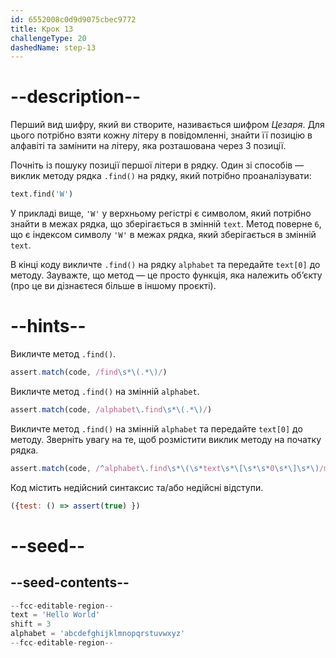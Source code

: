 ```yaml
---
id: 6552008c0d9d9075cbec9772
title: Крок 13
challengeType: 20
dashedName: step-13
---
```


# --description--

Перший вид шифру, який ви створите, називається шифром *Цезаря*. Для цього потрібно взяти кожну літеру в повідомленні, знайти її позицію в алфавіті та замінити на літеру, яка розташована через 3 позиції.

Почніть із пошуку позиції першої літери в рядку. Один зі способів — виклик методу рядка `.find()` на рядку, який потрібно проаналізувати:

```py
text.find('W')
```

У прикладі вище, `'W'` у верхньому регістрі є символом, який потрібно знайти в межах рядка, що зберігається в змінній `text`. Метод поверне `6`, що є індексом символу `'W'` в межах рядка, який зберігається в змінній `text`.

В кінці коду викличте `.find()` на рядку `alphabet` та передайте `text[0]` до методу. Зауважте, що метод — це просто функція, яка належить об’єкту (про це ви дізнаєтеся більше в іншому проєкті).

# --hints--

Викличте метод `.find()`.

```js
assert.match(code, /find\s*\(.*\)/)
```

Викличте метод `.find()` на змінній `alphabet`.

```js
assert.match(code, /alphabet\.find\s*\(.*\)/)
```

Викличте метод `.find()` на змінній `alphabet` та передайте `text[0]` до методу. Зверніть увагу на те, щоб розмістити виклик методу на початку рядка.

```js
assert.match(code, /^alphabet\.find\s*\(\s*text\s*\[\s*\s*0\s*\]\s*\)/m)
```

Код містить недійсний синтаксис та/або недійсні відступи.

```js
({test: () => assert(true) })
```

# --seed--

## --seed-contents--

```py
--fcc-editable-region--
text = 'Hello World'
shift = 3
alphabet = 'abcdefghijklmnopqrstuvwxyz'
--fcc-editable-region--
```
